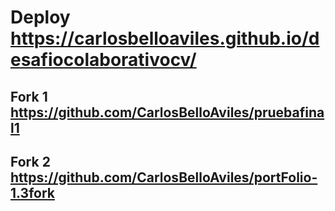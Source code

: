 # Deploy https://carlosbelloaviles.github.io/desafiocolaborativocv/
## Fork 1 https://github.com/CarlosBelloAviles/pruebafinal1
## Fork 2 https://github.com/CarlosBelloAviles/portFolio-1.3fork
